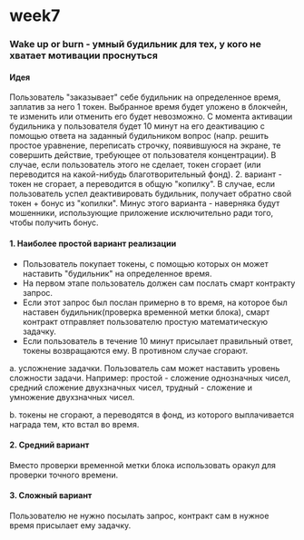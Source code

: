 # week7


### Wake up or burn - умный будильник для тех, у кого не хватает мотивации проснуться 
#### Идея
Пользователь "заказывает" себе будильник на определенное время, заплатив за него 1 токен. 
Выбранное время будет уложено в блокчейн, те изменить или отменить его будет невозможно. 
С момента активации будильника у пользователя будет 10 минут на его деактивацию с помощью ответа на заданный будильником вопрос 
(напр. решить простое уравнение, переписать строчку, появившуюся на экране, те совершить действие, требующее от пользователя концентрации).
В случае, если пользователь этого не сделает, токен сгорает (или переводится на какой-нибудь благотворительный фонд).
2. вариант - токен не сгорает, а переводится в общую "копилку". В случае, если  пользователь успел деактивировать будильник,
получает обратно свой токен + бонус из "копилки". Минус этого варианта - наверняка будут мошенники,
использующие приложение исключительно ради того, чтобы получить бонус.

#### 1. Наиболее простой вариант реализации
 - Пользователь покупает токены, с помощью которых он может наставить "будильник" на определенное время. 
 - На первом этапе пользователь должен сам послать смарт контракту запрос.
 - Если этот запрос был послан примерно в то время, на которое был наставен будильник(проверка временной метки блока),
смарт контракт отправляет пользователю простую математическую задачку.
 - Если пользователь в течение 10 минут присылает правильный ответ, токены возвращаются ему. В противном случае сгорают.

a. усложнение задачки. Пользователь сам может наставить уровень сложности задачи.
Например: 
простой - сложение однозначных чисел,
средний сложение двухзначных чисел,
трудный - сложение и умножение двухзначных чисел.

b. токены не сгорают, а переводятся в фонд, из которого выплачивается награда тем, кто встал во время.

#### 2. Средний вариант
Вместо проверки временной метки блока использовать оракул для проверки точного времени. 

#### 3. Сложный вариант
Пользователю не нужно посылать запрос, контракт сам в нужное время присылает ему задачку.
